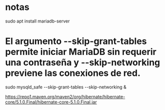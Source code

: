 # notas
sudo apt install mariadb-server

# El argumento --skip-grant-tables permite iniciar MariaDB sin requerir una contraseña y --skip-networking previene las conexiones de red.
sudo mysqld_safe --skip-grant-tables --skip-networking &



https://repo1.maven.org/maven2/org/hibernate/hibernate-core/5.1.0.Final/hibernate-core-5.1.0.Final.jar
